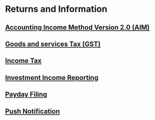 # Returns and Information

## [Accounting Income Method Version 2.0 (AIM)](./AIM/)
## [Goods and services Tax (GST)](./GST/)
## [Income Tax](./Income%20Tax/)
## [Investment Income Reporting](./Investment%20Income%20Reporting/)
## [Payday Filing](./Payday%20Filing/)
## [Push Notification](./Push%20Notification/)